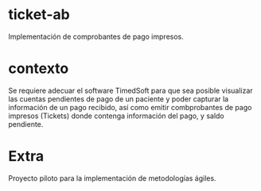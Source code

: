 # ticket-ab
Implementación de comprobantes de pago impresos.

# contexto
Se requiere adecuar el software TimedSoft para que sea posible visualizar las cuentas pendientes de pago de un paciente y poder capturar la información de un pago recibido, así  como emitir combprobantes de pago impresos (Tickets) donde contenga información del pago, y saldo pendiente. 

# Extra
Proyecto piloto para la implementación de metodologías ágiles.

